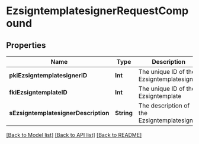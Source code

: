 # EzsigntemplatesignerRequestCompound

## Properties
Name | Type | Description | Notes
------------ | ------------- | ------------- | -------------
**pkiEzsigntemplatesignerID** | **Int** | The unique ID of the Ezsigntemplatesigner | [optional] 
**fkiEzsigntemplateID** | **Int** | The unique ID of the Ezsigntemplate | 
**sEzsigntemplatesignerDescription** | **String** | The description of the Ezsigntemplatesigner | 

[[Back to Model list]](../README.md#documentation-for-models) [[Back to API list]](../README.md#documentation-for-api-endpoints) [[Back to README]](../README.md)


